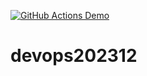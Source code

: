 [![GitHub Actions Demo](https://github.com/chitawebui131/devops202312/actions/workflows/first_ci.yml/badge.svg)](https://github.com/chitawebui131/devops202312/actions/workflows/first_ci.yml)

# devops202312
